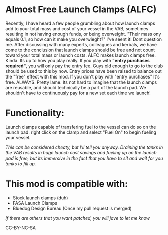 # Almost Free Launch Clamps (ALFC)

Recently, I have heard a few people grumbling about how launch clamps add to your total mass and cost of your vessel in the VAB, sometimes resulting in not having enough funds, or being overweight. "Their mass ony equals 0.1, so how can it make you overwieght?" I've seent it! Dont question me. After discussing with many experts, colleagues and kerbals, we have come to the conclusion that launch clamps should be free and not count toward your total mass or launch costs. ALFC makes launch clamps free. Kinda. Its up to how you play really. If you play with **"entry purchases required"**, you will only pay the entry fee. Guys old enough to go to the club should be used to this by now. Entry prices have been raised to balance out the "free" effect with this mod. If you don't play with "entry purchases" It's free. ALWAYS. Pretty lame. Its not hard to imagine that the launch clamps are reusable, and should technically be a part of the launch pad. We shouldn't have to continuously pay for a new set each time we launch! 

# Functionality:
Launch clamps capable of transfering fuel to the vessel can do so on the launch pad. right click on the clamp and select "Fuel On" to begin fueling your vessel. 

_This can be considered cheaty, but I'll tell you anyway. Draining the tanks in the VAB results in huge launch cost savings and fueling up on the launch pad is free, but its immersive in the fact that you have to sit and wait for you tanks to fill up._

# This mod is compatible with:
* Stock  launch clamps (duh)
* FASA Launch Clamps
* Bluedog Design Bureau (Once my pull request is merged) 

_If there are others that you want patched, you will jave to let me know_


 CC-BY-NC-SA


